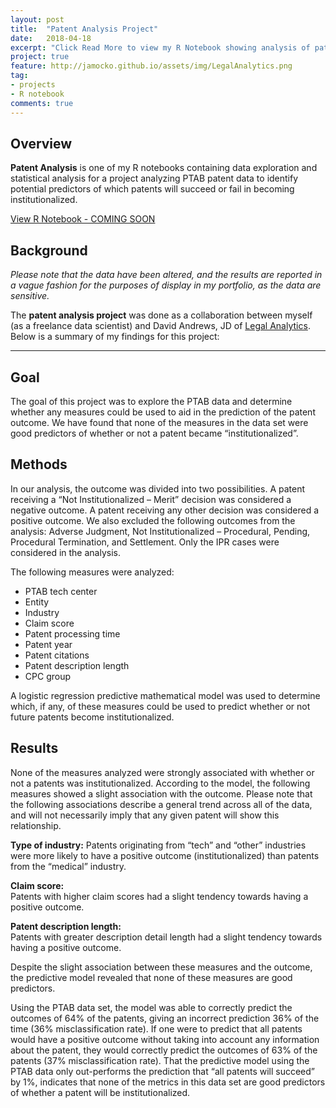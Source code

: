 ```yaml
---
layout: post
title:  "Patent Analysis Project"
date:   2018-04-18
excerpt: "Click Read More to view my R Notebook showing analysis of patent data in collaboration with Legal Analytics"
project: true
feature: http://jamocko.github.io/assets/img/LegalAnalytics.png
tag:
- projects
- R notebook
comments: true
---
```


## Overview
<b>Patent Analysis</b> is one of my R notebooks containing data exploration and statistical analysis for a project analyzing PTAB patent data to identify potential predictors of which patents will succeed or fail in becoming institutionalized.  

<div markdown="0"><a href="http://juliemocko.com/notebooks/" class="btn btn-info">View R Notebook - COMING SOON</a></div> 

## Background  
*Please note that the data have been altered, and the results are reported in a vague fashion for the purposes of display in my portfolio, as the data are sensitive.*

The **patent analysis project** was done as a collaboration between myself (as a freelance data scientist) and David Andrews, JD of [Legal Analytics](http://analytics.legal/).  Below is a summary of my findings for this project:
<hr>

## Goal  
The goal of this project was to explore the PTAB data and determine whether any measures could be used to aid in the prediction of the patent outcome.  We have found that none of the measures in the data set were good predictors of whether or not a patent became “institutionalized”.

## Methods  
In our analysis, the outcome was divided into two possibilities.  A patent receiving a “Not Institutionalized – Merit” decision was considered a negative outcome.  A patent receiving any other decision was considered a positive outcome.  We also excluded the following outcomes from the analysis: Adverse Judgment, Not Institutionalized – Procedural, Pending, Procedural Termination, and Settlement.  Only the IPR cases were considered in the analysis.

The following measures were analyzed:

* PTAB tech center
* Entity
* Industry
* Claim score
* Patent processing time
* Patent year
* Patent citations
* Patent description length
* CPC group

A logistic regression predictive mathematical model was used to determine which, if any, of these measures could be used to predict whether or not future patents become institutionalized.

## Results  
None of the measures analyzed were strongly associated with whether or not a patents was institutionalized.  According to the model, the following measures showed a slight association with the outcome.  Please note that the following associations describe a general trend across all of the data, and will not necessarily imply that any given patent will show this relationship.

**Type of industry:**
Patents originating from “tech” and “other” industries were more likely to have a positive outcome (institutionalized) than patents from the “medical” industry.  

**Claim score:**  
Patents with higher claim scores had a slight tendency towards having a positive outcome.

**Patent description length:**  
Patents with greater description detail length had a slight tendency towards having a positive outcome.

Despite the slight association between these measures and the outcome, the predictive model revealed that none of these measures are good predictors.  

Using the PTAB data set, the model was able to correctly predict the outcomes of 64% of the patents, giving an incorrect prediction 36% of the time (36% misclassification rate).  If one were to predict that all patents would have a positive outcome without taking into account any information about the patent, they would correctly predict the outcomes of 63% of the patents (37% misclassification rate).  That the predictive model using the PTAB data only out-performs the prediction that “all patents will succeed” by 1%, indicates that none of the metrics in this data set are good predictors of whether a patent will be institutionalized. 
